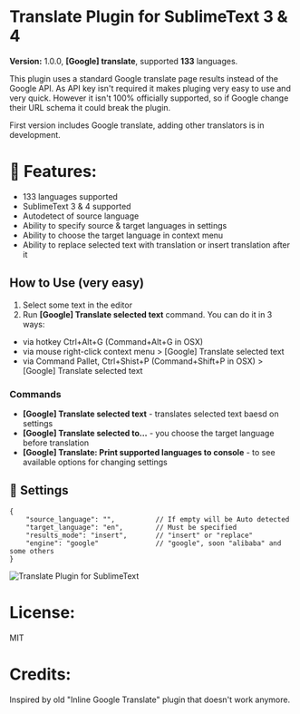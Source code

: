 Translate Plugin for SublimeText 3 & 4
======================================

**Version:** 1.0.0, **[Google] translate**, supported **133** languages.

This plugin uses a standard Google translate page results instead of the Google API. As API key isn't required it makes pluging very easy to use and very quick. However it isn't 100% officially supported, so if Google change their URL schema it could break the plugin.

First version includes Google translate, adding other translators is in development.

🎯 Features:
============

* 133 languages supported 
* SublimeText 3 & 4 supported
* Autodetect of source language
* Ability to specify source & target languages in settings
* Ability to choose the target language in context menu
* Ability to replace selected text with translation or insert translation after it

## How to Use (very easy) ##

1. Select some text in the editor
2. Run **[Google] Translate selected text** command. 
You can do it in 3 ways:
- via hotkey Ctrl+Alt+G (Command+Alt+G in OSX)
- via mouse right-click context menu > [Google] Translate selected text
- via Command Pallet, Ctrl+Shist+P (Command+Shift+P in OSX) > [Google] Translate selected text

### Commands
- **[Google] Translate selected text** - translates selected text baesd on settings
- **[Google] Translate selected to...** - you choose the target language before translation
- **[Google] Translate: Print supported languages to console** - to see available options for changing settings

## 🧰 Settings ##

    {
        "source_language": "",          // If empty will be Auto detected
        "target_language": "en",        // Must be specified    
        "results_mode": "insert",       // "insert" or "replace" 
        "engine": "google"              // "google", soon "alibaba" and some others   
    }

![Translate Plugin for SublimeText](https://github.com/dmytrovoytko/sublimetext-translate)

License:
========

MIT

Credits:
========

Inspired by old "Inline Google Translate" plugin that doesn\'t work anymore.